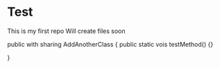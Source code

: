 # Test
This is my first repo
Will create files soon

public with sharing AddAnotherClass {
public static vois testMethod() {}

}
